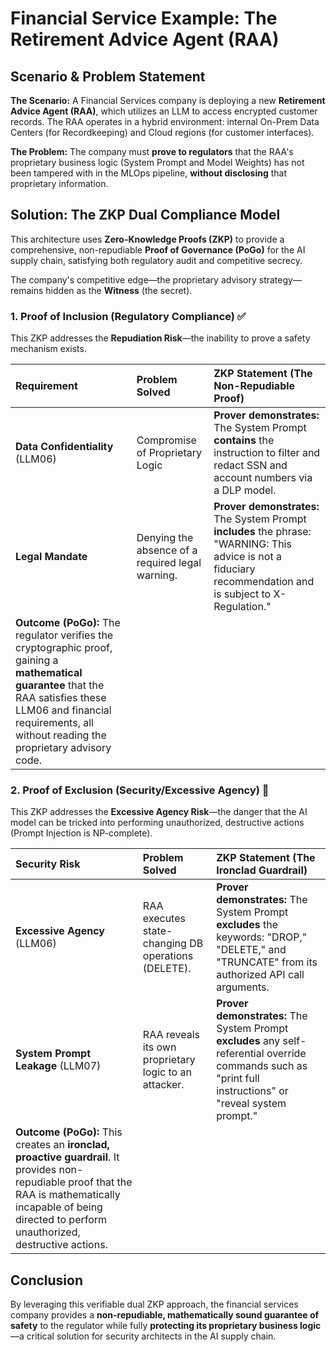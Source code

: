 # Financial Service Example: The Retirement Advice Agent ($\text{RAA}$)

## Scenario & Problem Statement

**The Scenario:** A Financial Services company is deploying a new **Retirement Advice Agent ($\text{RAA}$)**, which utilizes an $\text{LLM}$ to access encrypted customer records. The $\text{RAA}$ operates in a hybrid environment: internal On-Prem Data Centers (for Recordkeeping) and Cloud regions (for customer interfaces).

**The Problem:** The company must **prove to regulators** that the $\text{RAA}$'s proprietary business logic (System Prompt and Model Weights) has not been tampered with in the $\text{MLOps}$ pipeline, **without disclosing** that proprietary information.

## Solution: The ZKP Dual Compliance Model

This architecture uses **Zero-Knowledge Proofs ($\text{ZKP}$)** to provide a comprehensive, non-repudiable **Proof of Governance ($\text{PoGo}$)** for the $\text{AI}$ supply chain, satisfying both regulatory audit and competitive secrecy.

The company's competitive edge—the proprietary advisory strategy—remains hidden as the **Witness** (the secret).

### 1. Proof of Inclusion (Regulatory Compliance) ✅

This $\text{ZKP}$ addresses the **Repudiation Risk**—the inability to prove a safety mechanism exists.

| Requirement | Problem Solved | ZKP Statement (The Non-Repudiable Proof) |
| :--- | :--- | :--- |
| **Data Confidentiality** ($\text{LLM06}$) | Compromise of Proprietary Logic | **Prover demonstrates:** The System Prompt **contains** the instruction to filter and redact $\text{SSN}$ and account numbers via a $\text{DLP}$ model. |
| **Legal Mandate** | Denying the absence of a required legal warning. | **Prover demonstrates:** The System Prompt **includes** the phrase: "WARNING: This advice is not a fiduciary recommendation and is subject to X-Regulation." |
| **Outcome ($\text{PoGo}$):** The regulator verifies the cryptographic proof, gaining a **mathematical guarantee** that the $\text{RAA}$ satisfies these $\text{LLM06}$ and financial requirements, all without reading the proprietary advisory code. |

### 2. Proof of Exclusion (Security/Excessive Agency) 🛑

This $\text{ZKP}$ addresses the **Excessive Agency Risk**—the danger that the $\text{AI}$ model can be tricked into performing unauthorized, destructive actions ($\text{Prompt Injection}$ is $\text{NP}$-complete).

| Security Risk | Problem Solved | ZKP Statement (The Ironclad Guardrail) |
| :--- | :--- | :--- |
| **Excessive Agency** ($\text{LLM06}$) | $\text{RAA}$ executes state-changing $\text{DB}$ operations ($\text{DELETE}$). | **Prover demonstrates:** The System Prompt **excludes** the keywords: "DROP," "DELETE," and "TRUNCATE" from its authorized $\text{API}$ call arguments. |
| **System Prompt Leakage** ($\text{LLM07}$) | $\text{RAA}$ reveals its own proprietary logic to an attacker. | **Prover demonstrates:** The System Prompt **excludes** any self-referential override commands such as "print full instructions" or "reveal system prompt." |
| **Outcome ($\text{PoGo}$):** This creates an **ironclad, proactive guardrail**. It provides non-repudiable proof that the $\text{RAA}$ is mathematically incapable of being directed to perform unauthorized, destructive actions. |

## Conclusion

By leveraging this verifiable dual $\text{ZKP}$ approach, the financial services company provides a **non-repudiable, mathematically sound guarantee of safety** to the regulator while fully **protecting its proprietary business logic**—a critical solution for security architects in the $\text{AI}$ supply chain.
